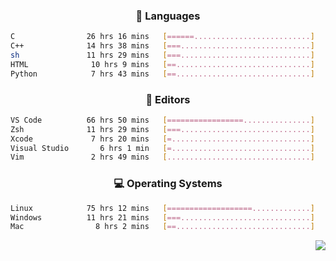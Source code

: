 <!--
<p align="center">
  <img height="50" src="https://cdn.simpleicons.org/c/81c8be" title="clang" alt="clang">
  <img height="50" src="https://cdn.simpleicons.org/c++/81c8be" title="cpp" alt="cpp">
  <img height="50" src="https://cdn.simpleicons.org/arm/81c8be" title="arm" alt="arm">
  <img height="50" src="https://cdn.simpleicons.org/stmicroelectronics/81c8be" title="stmicroelectronics" alt="stmicroelectronics">
  <img height="50" src="https://cdn.simpleicons.org/raspberrypi/81c8be" title="raspberrypi" alt="raspberrypi">
  <img height="50" src="https://cdn.simpleicons.org/cmake/81c8be" title="cmake" alt="cmake">
  <img height="50" src="https://cdn.simpleicons.org/gnubash/81c8be" title="gnubash" alt="gnubash">
</p>
-->

<!--START_SECTION:wakatime_gen-->
<div align="center">

### :hammer: Languages

```sh
C                26 hrs 16 mins   [======..........................]    27.77%
C++              14 hrs 38 mins   [===.............................]    15.47%
sh               11 hrs 29 mins   [===.............................]    12.14%
HTML              10 hrs 9 mins   [==..............................]    10.73%
Python            7 hrs 43 mins   [==..............................]     8.17%
```

</div>

<div align="center">

### :floppy_disk: Editors

```sh
VS Code          66 hrs 50 mins   [=================...............]    70.67%
Zsh              11 hrs 29 mins   [===.............................]    12.14%
Xcode             7 hrs 20 mins   [=...............................]     7.76%
Visual Studio       6 hrs 1 min   [=...............................]     6.36%
Vim               2 hrs 49 mins   [................................]     2.98%
```

</div>

<div align="center">

### :computer: Operating Systems

```sh
Linux            75 hrs 12 mins   [===================.............]    79.50%
Windows          11 hrs 21 mins   [===.............................]    12.00%
Mac                8 hrs 2 mins   [==..............................]     8.50%
```

</div>


<!--END_SECTION:wakatime_gen-->

<div align="right">

[![](https://komarev.com/ghpvc/?username=luswdev&color=283044&style=for-the-badge&label=visiters)](https://github.com/luswdev)

</div>
